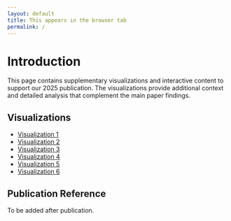 ```yaml
---
layout: default
title: This appears in the browser tab
permalink: /
---
```


# Introduction

This page contains supplementary visualizations and interactive content to support our 2025 publication. The
visualizations provide additional context and detailed analysis that complement the main paper findings.

## Visualizations

- [Visualization 1](data/fly_through_s-1.html)
- [Visualization 2](data/fly_through_s-2.html)
- [Visualization 3](data/fly_through_s-3.html)
- [Visualization 4](data/fly_through_s-4.html)
- [Visualization 5](data/fly_through_s-5.html)
- [Visualization 6](data/fly_through_s-6.html)

## Publication Reference

To be added after publication.
